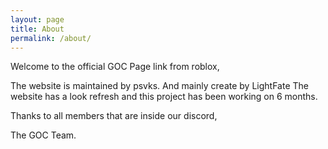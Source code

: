 ```yaml
---
layout: page
title: About
permalink: /about/
---
```


Welcome to the official GOC Page link from roblox,

The website is maintained by psvks. And mainly create by LightFate
The website has a look refresh and this project has been working on 6 months.

Thanks to all members that are inside our discord,

The GOC Team.

